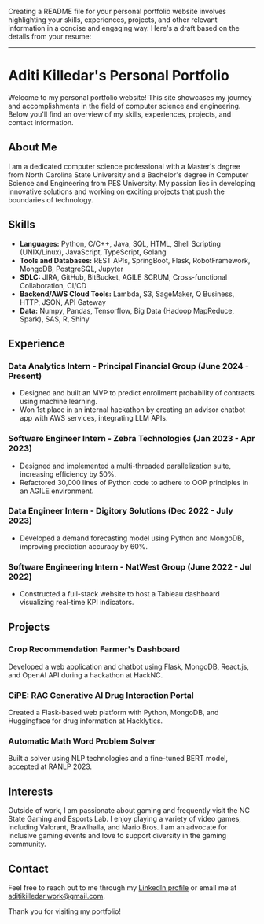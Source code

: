 Creating a README file for your personal portfolio website involves highlighting your skills, experiences, projects, and other relevant information in a concise and engaging way. Here's a draft based on the details from your resume:

---

# Aditi Killedar's Personal Portfolio

Welcome to my personal portfolio website! This site showcases my journey and accomplishments in the field of computer science and engineering. Below you'll find an overview of my skills, experiences, projects, and contact information.

## About Me

I am a dedicated computer science professional with a Master's degree from North Carolina State University and a Bachelor's degree in Computer Science and Engineering from PES University. My passion lies in developing innovative solutions and working on exciting projects that push the boundaries of technology.

## Skills

- **Languages:** Python, C/C++, Java, SQL, HTML, Shell Scripting (UNIX/Linux), JavaScript, TypeScript, Golang
- **Tools and Databases:** REST APIs, SpringBoot, Flask, RobotFramework, MongoDB, PostgreSQL, Jupyter
- **SDLC:** JIRA, GitHub, BitBucket, AGILE SCRUM, Cross-functional Collaboration, CI/CD
- **Backend/AWS Cloud Tools:** Lambda, S3, SageMaker, Q Business, HTTP, JSON, API Gateway
- **Data:** Numpy, Pandas, Tensorflow, Big Data (Hadoop MapReduce, Spark), SAS, R, Shiny

## Experience

### Data Analytics Intern - Principal Financial Group (June 2024 - Present)
- Designed and built an MVP to predict enrollment probability of contracts using machine learning.
- Won 1st place in an internal hackathon by creating an advisor chatbot app with AWS services, integrating LLM APIs.

### Software Engineer Intern - Zebra Technologies (Jan 2023 - Apr 2023)
- Designed and implemented a multi-threaded parallelization suite, increasing efficiency by 50%.
- Refactored 30,000 lines of Python code to adhere to OOP principles in an AGILE environment.

### Data Engineer Intern - Digitory Solutions (Dec 2022 - July 2023)
- Developed a demand forecasting model using Python and MongoDB, improving prediction accuracy by 60%.

### Software Engineering Intern - NatWest Group (June 2022 - Jul 2022)
- Constructed a full-stack website to host a Tableau dashboard visualizing real-time KPI indicators.

## Projects

### Crop Recommendation Farmer's Dashboard
Developed a web application and chatbot using Flask, MongoDB, React.js, and OpenAI API during a hackathon at HackNC.

### CiPE: RAG Generative AI Drug Interaction Portal
Created a Flask-based web platform with Python, MongoDB, and Huggingface for drug information at Hacklytics.

### Automatic Math Word Problem Solver
Built a solver using NLP technologies and a fine-tuned BERT model, accepted at RANLP 2023.

## Interests

Outside of work, I am passionate about gaming and frequently visit the NC State Gaming and Esports Lab. I enjoy playing a variety of video games, including Valorant, Brawlhalla, and Mario Bros. I am an advocate for inclusive gaming events and love to support diversity in the gaming community.

## Contact

Feel free to reach out to me through my [LinkedIn profile](https://www.linkedin.com/in/aditikilledar) or email me at [aditikilledar.work@gmail.com](mailto:aditikilledar.work@gmail.com).

Thank you for visiting my portfolio!
